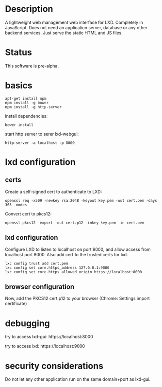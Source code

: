 # Description

A lightweight web management web interface for LXD.
Completely in JavaScript. Does not need an application server, database or any other
backend services. Just serve the static HTML and JS files.

# Status

This software is pre-alpha.

# basics

```
apt-get install npm
npm install -g bower
npm install -g http-server
```

install dependencies:
```
bower install
```

start http server to serer lxd-webgui:

```
http-server -a localhost -p 8000
```

# lxd configuration

##  certs

Create a self-signed cert to authenticate to LXD:

```
openssl req -x509 -newkey rsa:2048 -keyout key.pem -out cert.pem -days 365 -nodes
```

Convert cert to pkcs12:
```
openssl pkcs12 -export -out cert.p12 -inkey key.pem -in cert.pem
```

## lxd configuration

Configure LXD to listen to localhost on port 9000, and allow access from localhost port 8000. Also add cert to the trusted certs for lxd.

```
lxc config trust add cert.pem
lxc config set core.https_address 127.0.0.1:9000
lxc config set core.https_allowed_origin https://localhost:8000
```

## browser configuration

Now, add the PKCS12 cert.p12 to your browser (Chrome: Settings import certificate)


# debugging

try to access lxd-gui: https://localhost:8000

try to access lxd: https://localhost:9000



# security considerations

Do not let any other application run on the same domain+port as lxd-gui.
